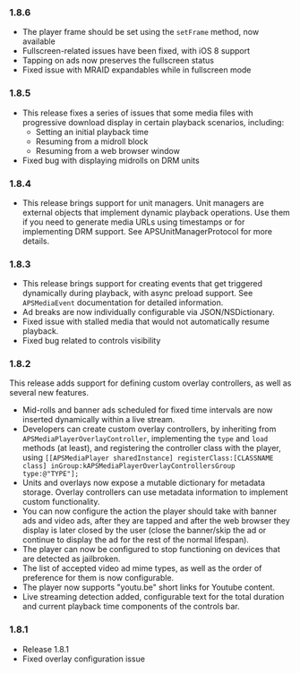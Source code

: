 ### 1.8.6
* The player frame should be set using the `setFrame` method, now available
* Fullscreen-related issues have been fixed, with iOS 8 support
* Tapping on ads now preserves the fullscreen status
* Fixed issue with MRAID expandables while in fullscreen mode

### 1.8.5
* This release fixes a series of issues that some media files with progressive download display in certain playback scenarios, including:
  * Setting an initial playback time
  * Resuming from a midroll block
  * Resuming from a web browser window
* Fixed bug with displaying midrolls on DRM units

### 1.8.4
* This release brings support for unit managers. Unit managers are external objects that implement dynamic playback operations. Use them if you need to generate media URLs using timestamps or for implementing DRM support. See APSUnitManagerProtocol for more details.

### 1.8.3
* This release brings support for creating events that get triggered dynamically during playback, with async preload support. See `APSMediaEvent` documentation for detailed information.
* Ad breaks are now individually configurable via JSON/NSDictionary.
* Fixed issue with stalled media that would not automatically resume playback.
* Fixed bug related to controls visibility

### 1.8.2
This release adds support for defining custom overlay controllers, as well as several new features.

* Mid-rolls and banner ads scheduled for fixed time intervals are now inserted dynamically within a live stream.
* Developers can create custom overlay controllers, by inheriting from `APSMediaPlayerOverlayController`, implementing the `type` and `load` methods (at least), and registering the controller class with the player, using `[[APSMediaPlayer sharedInstance] registerClass:[CLASSNAME class] inGroup:kAPSMediaPlayerOverlayControllersGroup type:@"TYPE"];`
* Units and overlays now expose a mutable dictionary for metadata storage. Overlay controllers can use metadata information to implement custom functionality.
* You can now configure the action the player should take with banner ads and video ads, after they are tapped and after the web browser they display is later closed by the user (close the banner/skip the ad or continue to display the ad for the rest of the normal lifespan).
* The player can now be configured to stop functioning on devices that are detected as jailbroken.
* The list of accepted video ad mime types, as well as the order of preference for them is now configurable.
* The player now supports "youtu.be" short links for Youtube content.
* Live streaming detection added, configurable text for the total duration and current playback time components of the controls bar.

### 1.8.1
 * Release 1.8.1
 * Fixed overlay configuration issue
